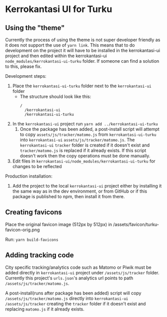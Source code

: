# Kerrokantasi UI for Turku

## Using the "theme"

Currently the process of using the theme is not super developer friendly as it does
not support the use of `yarn link`. This means that to do development on the project
it will have to be installed in the kerrokantasi-ui project and then edited within 
the kerrokantasi-ui `node_modules/kerrokantasi-ui-turku` folder. If someone can find
a solution to this, please fix.

Development steps:
1. Place the `kerrokantasi-ui-turku` folder next to the `kerrokantasi-ui` folder
    * The structure should look like this:
      ```
      /
        /kerrokantasi-ui
        /kerrokantasi-ui-turku
      ```
2. In the `kerrokantasi-ui` project run `yarn add ../kerrokantasi-ui-turku`
   1. Once the package has been added, a post-install script will attempt to copy `assets/js/tracker/matomo.js`
   from `kerrokantasi-ui-turku` into `kerrokantasi-ui` `assets/js/tracker/matomo.js`.
   The `kerrokantasi-ui` `tracker` folder is created if it doesn't exist and `tracker/matomo.js` is replaced if it already exists.
   If this script doesn't work then the copy operations must be done manually.
3. Edit files in `kerrokantasi-ui/node_modules/kerrokantasi-ui-turku` for changes to be reflected


Production installation:
1. Add the project to the local `kerrokantasi-ui` project either by installing it
   the same way as in the dev environment, or from GitHub or if this package is published
   to npm, then install it from there.

## Creating favicons

Place the original favicon image (512px by 512px) in /assets/favicon/turku-favicon-orig.png

Run: `yarn build-favicons`

## Adding tracking code

City specific tracking/analytics code such as Matomo or Piwik must be added directly
 in `kerrokantasi-ui` project under `/assets/js/tracker` folder. Currently this 
 project's `urls.json`'s analytics url points to path `/assets/js/tracker/matomo.js`.

A post-install(runs after package has been added) script will copy `/assets/js/tracker/matomo.js` directly into `kerrokantasi-ui`
`/assets/js/tracker` creating the `tracker` folder if it doesn't exist and replacing `matomo.js` if it already exists.
